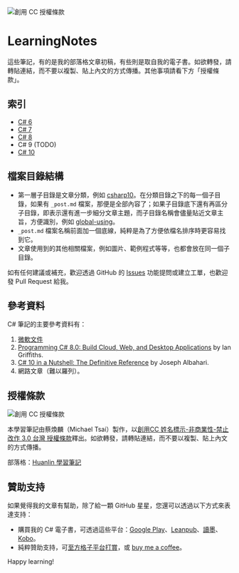 ![創用 CC 授權條款](https://i.creativecommons.org/l/by-nc-nd/3.0/tw/88x31.png)

# LearningNotes

這些筆記，有的是我的部落格文章初稿，有些則是取自我的電子書。如欲轉發，請轉貼連結，而不要以複製、貼上內文的方式傳播。其他事項請看下方「授權條款」。

## 索引

- [C# 6](csharp6/_post.md)
- [C# 7](csharp7/_post.md)
- [C# 8](csharp8/_post.md)
- C# 9 (TODO)
- [C# 10](csharp10)

## 檔案目錄結構

- 第一層子目錄是文章分類，例如 [csharp10](csharp10)。在分類目錄之下的每一個子目錄，如果有 `_post.md` 檔案，那便是全部內容了；如果子目錄底下還有再區分子目錄，即表示還有進一步細分文章主題，而子目錄名稱會儘量貼近文章主旨，方便識別，例如 [global-using](csharp10/global-using)。
- `_post.md` 檔案名稱前面加一個底線，純粹是為了方便依檔名排序時更容易找到它。
- 文章使用到的其他相關檔案，例如圖片、範例程式等等，也都會放在同一個子目錄。

如有任何建議或補充，歡迎透過 GitHub 的 [Issues](https://github.com/huanlin/LearningNotes/issues) 功能提問或建立工單，也歡迎發 Pull Request 給我。

## 參考資料

C# 筆記的主要參考資料有：

1. [微軟文件](https://docs.microsoft.com/zh-tw/dotnet/csharp/)
2. [Programming C# 8.0: Build Cloud, Web, and Desktop Applications](https://www.amazon.com/Programming-8-0-Windows-Desktop-Applications/dp/1492056812) by Ian Griffiths.
3. [C# 10 in a Nutshell: The Definitive Reference](https://www.amazon.com/C-10-Nutshell-Definitive-Reference/dp/1098121953) by Joseph Albahari.
4. 網路文章（難以羅列）。

## 授權條款

![創用 CC 授權條款](https://i.creativecommons.org/l/by-nc-nd/3.0/tw/88x31.png)

本學習筆記由蔡煥麟（Michael Tsai）製作，以[創用CC 姓名標示-非商業性-禁止改作 3.0 台灣 授權條款](http://creativecommons.org/licenses/by-nc-nd/3.0/tw/)釋出。如欲轉發，請轉貼連結，而不要以複製、貼上內文的方式傳播。

部落格：[Huanlin 學習筆記](https://www.huanlintalk.com)

## 贊助支持

如果覺得我的文章有幫助，除了給一顆 GitHub 星星，您還可以透過以下方式來表達支持：

- 購買我的 C# 電子書，可透過這些平台：[Google Play](https://play.google.com/store/books/author?id=%E8%94%A1%E7%85%A5%E9%BA%9F)、[Leanpub](https://leanpub.com/u/michaeltsai)、[讀墨](https://readmoo.com/contributor/20072)、[Kobo](https://www.kobo.com/tw/zh/search?query=michael%20tsai&fcsearchfield=Author)。
- 純粹贊助支持，可[至方格子平台打賞](https://vocus.cc/pay/donate/once/5c8e56a8fd8978000109280a)，或 [buy me a coffee](https://buymeacoffee.com/huanlin)。

Happy learning!
